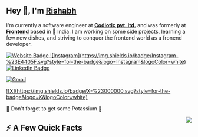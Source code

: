 <h2>Hey 👋, I'm <a href="https://rishabh.me/">Rishabh</a></h2>
<p>I'm currently a software engineer at <strong><a href="https://www.codiotic.com/">Codiotic pvt. ltd.</a></strong> and was formerly at <strong><a href="https://www.codiotic.com">Frontend</a></strong> based in 🌁 India. I am working on some side projects, learning a few new dishes, and striving to conquer the frontend world as a fronend developer.</p>

<p>
<a href="https://stanleylim.me">
<img src="https://img.shields.io/badge/-stanleylim.me-4E69C8?style=flat-square&amp;labelColor=4E69C8&amp;logo=Firefox&amp;link=https://stanleylim.me" alt="Website Badge">
</a> 

<a href="https://www.instagram.com/rishabh._.30/">
<!-- <img src="https://img.shields.io/badge/-@serbis-14c767?style=flat-square&amp;labelColor=14c767&amp;logo=Medium&amp;link=https://medium.com/@serbis" alt="Medium Badge"> -->
![Instagram](https://img.shields.io/badge/Instagram-%23E4405F.svg?style=for-the-badge&logo=Instagram&logoColor=white)
</a>

<a href="https://www.linkedin.com/in/rishabh-gour-3b0861221/">
<img src="https://img.shields.io/badge/-@serbis-0077B5?style=flat-square&amp;labelColor=0077B5&amp;logo=LinkedIn&amp;link=https://www.linkedin.com/in/serbis/" alt="LinkedIn Badge">
</a>

[![Gmail](https://img.shields.io/badge/Gmail-D14836?style=for-the-badge&logo=gmail&logoColor=white)](mailto:your-email@gmail.com)


<!-- <a href="mailto:rishabhgour157@gmail.com">
<img src="https://img.shields.io/badge/-@spiderpig86-0A0A0A?style=flat-square&amp;labelColor=0A0A0A&amp;logo=dev.to&amp;link=https://dev.to/spiderpig86" alt="DevTo Badge">
<div>![Gmail](https://img.shields.io/badge/Gmail-D14836?style=for-the-badge&logo=gmail&logoColor=white)</div>
</a> -->

<a href="https://x.com/Rishabhgour157">
<!-- <img src="https://img.shields.io/badge/-@Stanley%20Lim-1ED760?style=flat-square&amp;labelColor=fff&amp;logo=Spotify&amp;link=https://open.spotify.com/user/1235099575" alt="Spotify Badge"> -->
![X](https://img.shields.io/badge/X-%23000000.svg?style=for-the-badge&logo=X&logoColor=white)
</a>
</p>

<p>🍌 Don't forget to get some Potassium 🍌</p>

<img align="right" src="https://media1.giphy.com/media/13HgwGsXF0aiGY/giphy.gif" />
<h2>⚡️ A Few Quick Facts</h2>
